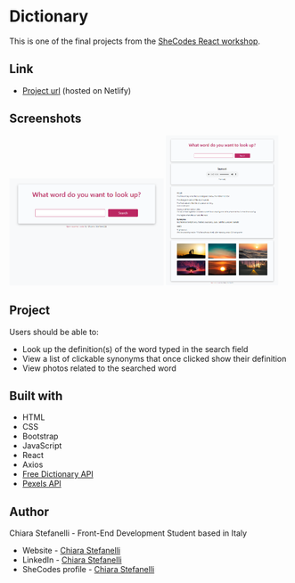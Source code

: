 # Dictionary

This is one of the final projects from the [SheCodes React workshop](https://www.shecodes.io/react).

## Link

- [Project url](https://shecodes-dictionary-website.netlify.app/) (hosted on Netlify)

## Screenshots

<img src="./screenshots/website-preview.png" alt="Dictionary website preview" width="55%"> <img src="./screenshots/website-searched-preview.png" alt="Dictionary website preview when searching for word" width="40%">

## Project

Users should be able to:

- Look up the definition(s) of the word typed in the search field
- View a list of clickable synonyms that once clicked show their definition
- View photos related to the searched word

## Built with

- HTML
- CSS
- Bootstrap
- JavaScript
- React
- Axios
- [Free Dictionary API](https://dictionaryapi.dev/)
- [Pexels API](https://www.pexels.com/api/)

## Author

Chiara Stefanelli - Front-End Development Student based in Italy

- Website - [Chiara Stefanelli](https://chiarastefanelli.netlify.app/)
- LinkedIn - [Chiara Stefanelli](https://www.linkedin.com/in/chiarastefanelli/?locale=en_US)
- SheCodes profile - [Chiara Stefanelli](https://www.shecodes.io/students/713-chiara-stefanelli)

